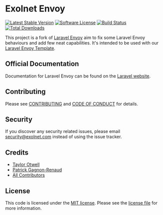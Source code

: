 # Exolnet Envoy

[![Latest Stable Version](https://img.shields.io/packagist/v/eXolnet/envoy.svg?style=flat-square)](https://packagist.org/packages/eXolnet/envoy)
[![Software License](https://img.shields.io/badge/license-MIT-brightgreen.svg?style=flat-square)](LICENSE.md)
[![Build Status](https://img.shields.io/travis/eXolnet/envoy/master.svg?style=flat-square)](https://travis-ci.org/eXolnet/envoy)
[![Total Downloads](https://img.shields.io/packagist/dt/eXolnet/envoy.svg?style=flat-square)](https://packagist.org/packages/eXolnet/envoy)

This project is a fork of [Laravel Envoy](https://github.com/laravel/envoy) aim to fix some Laravel Envoy behaviours and add few neat capabilities.
It's intended to be used with our [Laravel Envoy Template](https://github.com/eXolnet/laravel-envoy).

## Official Documentation

Documentation for Laravel Envoy can be found on the [Laravel website](https://laravel.com/docs/envoy).

## Contributing

Please see [CONTRIBUTING](CONTRIBUTING.md) and [CODE OF CONDUCT](CODE_OF_CONDUCT.md) for details.

## Security

If you discover any security related issues, please email security@exolnet.com instead of using the issue tracker.

## Credits

- [Taylor Otwell](https://github.com/taylorotwell)
- [Patrick Gagnon-Renaud](https://github.com/pgrenaud)
- [All Contributors](../../contributors)

## License

This code is licensed under the [MIT license](http://choosealicense.com/licenses/mit/).
Please see the [license file](LICENSE.md) for more information.
